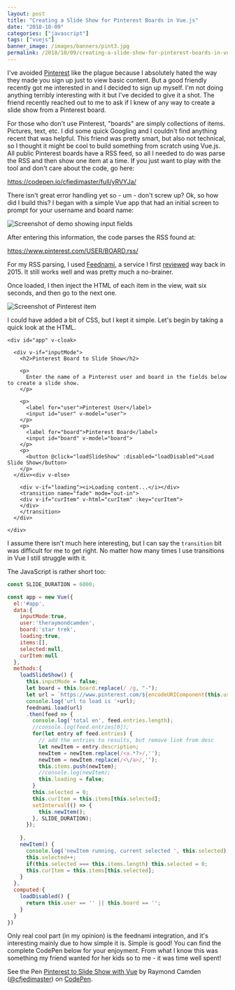 ```yaml
---
layout: post
title: "Creating a Slide Show for Pinterest Boards in Vue.js"
date: "2018-10-09"
categories: ["javascript"]
tags: ["vuejs"]
banner_image: /images/banners/pint3.jpg
permalink: /2018/10/09/creating-a-slide-show-for-pinterest-boards-in-vuejs
---
```


I've avoided [Pinterest](https://www.pinterest.com/) like the plague because I absolutely hated the way they made you sign up just to view basic content. But a good friendly recently got me interested in and I decided to sign up myself. I'm not doing anything terribly interesting with it but I've decided to give it a shot. The friend recently reached out to me to ask if I knew of any way to create a slide show from a Pinterest board. 

For those who don't use Pinterest, "boards" are simply collections of items. Pictures, text, etc. I did some quick Googling and I couldn't find anything recent that was helpful. This friend was pretty smart, but also not technical, so I thought it might be cool to build something from scratch using Vue.js. All public Pinterest boards have a RSS feed, so all I needed to do was parse the RSS and then show one item at a time. If you just want to play with the tool and don't care about the code, go here:

<https://codepen.io/cfjedimaster/full/yRVYJa/>

There isn't great error handling yet so - um - don't screw up? Ok, so how did I build this? I began with a simple Vue app that had an initial screen to prompt for your username and board name:

<img src="https://static.raymondcamden.com/images/2018/10/pint1.jpg" class="imgborder imgcenter" alt="Screenshot of demo showing input fields">

After entering this information, the code parses the RSS found at:

https://www.pinterest.com/USER/BOARD.rss/

For my RSS parsing, I used [Feednami](https://toolkit.sekando.com/docs/en/feednami), a service I first [reviewed](https://www.raymondcamden.com/2015/12/08/parsing-rss-feeds-in-javascript-options) way back in 2015. It still works well and was pretty much a no-brainer.

Once loaded, I then inject the HTML of each item in the view, wait six seconds, and then go to the next one. 

<img src="https://static.raymondcamden.com/images/2018/10/pint2.jpg" class="imgborder imgcenter" alt="Screenshot of Pinterest item">

I could have added a bit of CSS, but I kept it simple. Let's begin by taking a quick look at the HTML.

```markup
<div id="app" v-cloak>
  
  <div v-if="inputMode">
    <h2>Pinterest Board to Slide Show</h2>
    
    <p>
      Enter the name of a Pinterest user and board in the fields below to create a slide show.
    </p>
    
    <p>
      <label for="user">Pinterest User</label>
      <input id="user" v-model="user">
    </p>
    <p>
      <label for="board">Pinterest Board</label>
      <input id="board" v-model="board">
    </p>
    <p>
      <button @click="loadSlideShow" :disabled="loadDisabled">Load Slide Show</button>
    </p>
  </div><div v-else>
  
    <div v-if="loading"><i>Loading content...</i></div>
    <transition name="fade" mode="out-in">
    <div v-if="curItem" v-html="curItem" :key="curItem">
    </div>
    </transition>
  </div>
  
</div>
```

I assume there isn't much here interesting, but I can say the `transition` bit was difficult for me to get right. No matter how many times I use transitions in Vue I still struggle with it. 

The JavaScript is rather short too:

```js
const SLIDE_DURATION = 6000;

const app = new Vue({
  el:'#app',
  data:{
    inputMode:true,
    user:'theraymondcamden',
    board:'star trek',
    loading:true,
    items:[],
    selected:null,
    curItem:null
  },
  methods:{
    loadSlideShow() {
      this.inputMode = false;
      let board = this.board.replace(/ /g, "-");
      let url = `https://www.pinterest.com/${encodeURIComponent(this.user)}/${encodeURIComponent(board)}.rss/`;
      console.log('url to load is '+url);
      feednami.load(url)
      .then(feed => {
        console.log('total en', feed.entries.length);
        //console.log(feed.entries[0]);
        for(let entry of feed.entries) {
          // add the entries to results, but remove link from desc
          let newItem = entry.description;
          newItem = newItem.replace(/<a.*?>/,'');
          newItem = newItem.replace(/<\/a>/,'');
          this.items.push(newItem);
          //console.log(newItem);
          this.loading = false;
        }
        this.selected = 0;
        this.curItem = this.items[this.selected];
        setInterval(() => {
          this.newItem();
        }, SLIDE_DURATION);
      });
      
    },
    newItem() {
      console.log('newItem running, current selected ', this.selected);
      this.selected++;
      if(this.selected === this.items.length) this.selected = 0;
      this.curItem = this.items[this.selected];
    }
  },
  computed:{
    loadDisabled() {
      return this.user == '' || this.board == '';
    }
  }
})
```

Only real cool part (in my opinion) is the feednami integration, and it's interesting mainly due to how simple it is. Simple is good! You can find the complete CodePen below for your enjoyment. From what I know this was something my friend wanted for her kids so to me - it was time well spent!

<p data-height="265" data-theme-id="0" data-slug-hash="yRVYJa" data-default-tab="js,result" data-user="cfjedimaster" data-pen-title="Pinterest to Slide Show with Vue" class="codepen">See the Pen <a href="https://codepen.io/cfjedimaster/pen/yRVYJa/">Pinterest to Slide Show with Vue</a> by Raymond Camden (<a href="https://codepen.io/cfjedimaster">@cfjedimaster</a>) on <a href="https://codepen.io">CodePen</a>.</p>
<script async src="https://static.codepen.io/assets/embed/ei.js"></script>